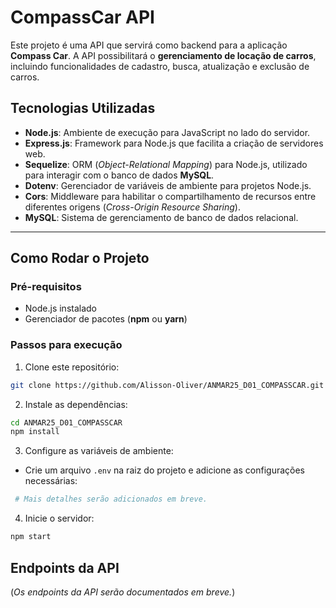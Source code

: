 # CompassCar API

Este projeto é uma API que servirá como backend para a aplicação **Compass Car**. A API possibilitará o **gerenciamento de locação de carros**, incluindo funcionalidades de cadastro, busca, atualização e exclusão de carros.

## Tecnologias Utilizadas

- **Node.js**: Ambiente de execução para JavaScript no lado do servidor.
- **Express.js**: Framework para Node.js que facilita a criação de servidores web.
- **Sequelize**: ORM (_Object-Relational Mapping_) para Node.js, utilizado para interagir com o banco de dados **MySQL**.
- **Dotenv**: Gerenciador de variáveis de ambiente para projetos Node.js.
- **Cors**: Middleware para habilitar o compartilhamento de recursos entre diferentes origens (_Cross-Origin Resource Sharing_).
- **MySQL**: Sistema de gerenciamento de banco de dados relacional.

---

## Como Rodar o Projeto

### Pré-requisitos

- Node.js instalado
- Gerenciador de pacotes (**npm** ou **yarn**)

### Passos para execução

1. Clone este repositório:

```bash
git clone https://github.com/Alisson-Oliver/ANMAR25_D01_COMPASSCAR.git
```

2. Instale as dependências:

```bash
cd ANMAR25_D01_COMPASSCAR
npm install
```

3. Configure as variáveis de ambiente:

- Crie um arquivo `.env` na raiz do projeto e adicione as configurações necessárias:

```bash
 # Mais detalhes serão adicionados em breve.
```

4. Inicie o servidor:

```bash
npm start
```

## Endpoints da API

(_Os endpoints da API serão documentados em breve._)
